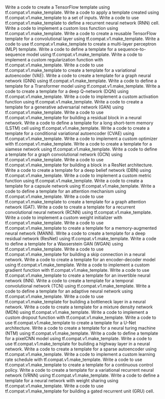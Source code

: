 Write a code to create a TensorFlow template using tf.compat.v1.make_template.
Write a code to apply a template created using tf.compat.v1.make_template to a set of inputs.
Write a code to use tf.compat.v1.make_template to define a recurrent neural network (RNN) cell.
Write a code to implement a custom loss function using tf.compat.v1.make_template.
Write a code to create a reusable TensorFlow template for a convolutional layer using tf.compat.v1.make_template.
Write a code to use tf.compat.v1.make_template to create a multi-layer perceptron (MLP) template.
Write a code to define a template for a sequence-to-sequence model using tf.compat.v1.make_template.
Write a code to implement a custom regularization function with tf.compat.v1.make_template.
Write a code to use tf.compat.v1.make_template to create a template for a variational autoencoder (VAE).
Write a code to create a template for a graph neural network (GNN) using tf.compat.v1.make_template.
Write a code to define a template for a Transformer model using tf.compat.v1.make_template.
Write a code to create a template for a deep Q-network (DQN) using tf.compat.v1.make_template.
Write a code to implement a custom activation function using tf.compat.v1.make_template.
Write a code to create a template for a generative adversarial network (GAN) using tf.compat.v1.make_template.
Write a code to use tf.compat.v1.make_template for building a residual block in a neural network.
Write a code to define a template for a long short-term memory (LSTM) cell using tf.compat.v1.make_template.
Write a code to create a template for a conditional variational autoencoder (CVAE) using tf.compat.v1.make_template.
Write a code to implement a custom optimizer with tf.compat.v1.make_template.
Write a code to create a template for a siamese network using tf.compat.v1.make_template.
Write a code to define a template for a graph convolutional network (GCN) using tf.compat.v1.make_template.
Write a code to use tf.compat.v1.make_template for building a block in a ResNet architecture.
Write a code to create a template for a deep belief network (DBN) using tf.compat.v1.make_template.
Write a code to implement a custom metric function using tf.compat.v1.make_template.
Write a code to create a template for a capsule network using tf.compat.v1.make_template.
Write a code to define a template for an attention mechanism using tf.compat.v1.make_template.
Write a code to use tf.compat.v1.make_template to create a template for a graph attention network (GAT).
Write a code to create a template for a recurrent convolutional neural network (RCNN) using tf.compat.v1.make_template.
Write a code to implement a custom weight initializer with tf.compat.v1.make_template.
Write a code to use tf.compat.v1.make_template to create a template for a memory-augmented neural network (MANN).
Write a code to create a template for a deep residual network (ResNet) using tf.compat.v1.make_template.
Write a code to define a template for a Wasserstein GAN (WGAN) using tf.compat.v1.make_template.
Write a code to use tf.compat.v1.make_template for building a skip connection in a neural network.
Write a code to create a template for an encoder-decoder model using tf.compat.v1.make_template.
Write a code to implement a custom gradient function with tf.compat.v1.make_template.
Write a code to use tf.compat.v1.make_template to create a template for an invertible neural network (INN).
Write a code to create a template for a temporal convolutional network (TCN) using tf.compat.v1.make_template.
Write a code to define a template for an adaptive neural network using tf.compat.v1.make_template.
Write a code to use tf.compat.v1.make_template for building a bottleneck layer in a neural network.
Write a code to create a template for a mixture density network (MDN) using tf.compat.v1.make_template.
Write a code to implement a custom dropout function with tf.compat.v1.make_template.
Write a code to use tf.compat.v1.make_template to create a template for a U-Net architecture.
Write a code to create a template for a neural turing machine (NTM) using tf.compat.v1.make_template.
Write a code to define a template for a pixelCNN model using tf.compat.v1.make_template.
Write a code to use tf.compat.v1.make_template for building a highway layer in a neural network.
Write a code to create a template for a sparse autoencoder using tf.compat.v1.make_template.
Write a code to implement a custom learning rate schedule with tf.compat.v1.make_template.
Write a code to use tf.compat.v1.make_template to create a template for a continuous control policy.
Write a code to create a template for a variational recurrent neural network (VRNN) using tf.compat.v1.make_template.
Write a code to define a template for a neural network with weight sharing using tf.compat.v1.make_template.
Write a code to use tf.compat.v1.make_template for building a gated recurrent unit (GRU) cell.